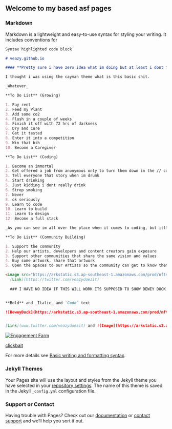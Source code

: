 ## Welcome to my based asf pages


### Markdown

Markdown is a lightweight and easy-to-use syntax for styling your writing. It includes conventions for

```markdown
Syntax highlighted code block

# veazy.github.io

#### **Pretty sure i have zero idea what im doing but at least i dont feel as stupid as i did before.**

I thought i was using the cayman theme what is this basic shit.

_Whatever_

**To Do List** (Growing)

1. Pay rent
2. Feed my Plant
3. Add some co2
4. Flush in a couple of weeks
5. Finish it off with 72 hrs of darkness
6. Dry and Cure
7. Get it tested
8. Enter it into a competition
9. Win that bih
10. Become a Caregiver

**To Do List** (Coding)

1. Become an immortal
2. Get offered a job from anonymous only to turn them down in the // comments
3. Tell everyone that story when im drunk
4. Start drinking
5. Just kidding i dont really drink 
6. Strop smoking
7. Never
8. ok seriously
9. Learn to code
10. Learn to build
11. Learn to design
12. Become a full stack

_As you can see im all over the place when it comes to coding, but itll become refined as i go._

**To Do List** (Community Building)

1. Support the community
2. Help our artists, developers and content creators gain exposure
3. Support other communities that share the same vision and values
4. Buy some artwork, share that artwork
5. Open the Spaces to our Artists so the community can get to know them better.

<image src="https://arkstatic.s3.ap-southeast-1.amazonaws.com/prod/nfts/0x32d98f8d6be14c0b4769811bd0ffef1a79648465/a3b57be2-9635-4978-bee1-938f96b9e17b" >
  [Link](https://twitter.com/veazydoezit)
  
  ### I HAVE NO IDEA IF THIS WILL WORK ITS SUPPOSED TO SHOW DEWEY DUCK AND A LINK TO MY TWITTER PROFILE 


**Bold** and _Italic_ and `Code` text

![DeweyDuck](https://arkstatic.s3.ap-southeast-1.amazonaws.com/prod/nfts/0x32d98f8d6be14c0b4769811bd0ffef1a79648465/a3b57be2-9635-4978-bee1-938f96b9e17b "DeweyDuck")


[Link](www.twitter.com/veazydoezit) and ![Image](https://arkstatic.s3.ap-southeast-1.amazonaws.com/prod/nfts/0x32d98f8d6be14c0b4769811bd0ffef1a79648465/a3b57be2-9635-4978-bee1-938f96b9e17b)
```

[![Engagement Farm][1]][2]

[1]:  https://arkstatic.s3.ap-southeast-1.amazonaws.com/prod/nfts/0x32d98f8d6be14c0b4769811bd0ffef1a79648465/a3b57be2-9635-4978-bee1-938f96b9e17b
[2]:  https://twitter.com/veazydoezit "Redirect to Farm"

[clickbait](https://twitter.com/veazydoezit) 

For more details see [Basic writing and formatting syntax](https://docs.github.com/en/github/writing-on-github/getting-started-with-writing-and-formatting-on-github/basic-writing-and-formatting-syntax).

### Jekyll Themes

Your Pages site will use the layout and styles from the Jekyll theme you have selected in your [repository settings](https://github.com/veazydoezit/veazy.github.io/settings/pages). The name of this theme is saved in the Jekyll `_config.yml` configuration file.

### Support or Contact

Having trouble with Pages? Check out our [documentation](https://docs.github.com/categories/github-pages-basics/) or [contact support](https://support.github.com/contact) and we’ll help you sort it out.
